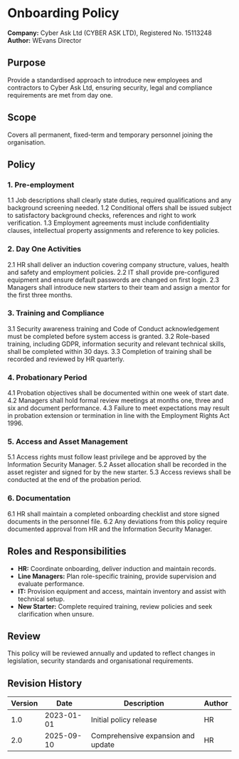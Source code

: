 # Onboarding Policy

**Company:** Cyber Ask Ltd (CYBER ASK LTD), Registered No. 15113248
**Author:** WEvans Director

## Purpose
Provide a standardised approach to introduce new employees and contractors to Cyber Ask Ltd, ensuring security, legal and compliance requirements are met from day one.

## Scope
Covers all permanent, fixed-term and temporary personnel joining the organisation.

## Policy
### 1. Pre-employment
1.1 Job descriptions shall clearly state duties, required qualifications and any background screening needed.
1.2 Conditional offers shall be issued subject to satisfactory background checks, references and right to work verification.
1.3 Employment agreements must include confidentiality clauses, intellectual property assignments and reference to key policies.

### 2. Day One Activities
2.1 HR shall deliver an induction covering company structure, values, health and safety and employment policies.
2.2 IT shall provide pre-configured equipment and ensure default passwords are changed on first login.
2.3 Managers shall introduce new starters to their team and assign a mentor for the first three months.

### 3. Training and Compliance
3.1 Security awareness training and Code of Conduct acknowledgement must be completed before system access is granted.
3.2 Role-based training, including GDPR, information security and relevant technical skills, shall be completed within 30 days.
3.3 Completion of training shall be recorded and reviewed by HR quarterly.

### 4. Probationary Period
4.1 Probation objectives shall be documented within one week of start date.
4.2 Managers shall hold formal review meetings at months one, three and six and document performance.
4.3 Failure to meet expectations may result in probation extension or termination in line with the Employment Rights Act 1996.

### 5. Access and Asset Management
5.1 Access rights must follow least privilege and be approved by the Information Security Manager.
5.2 Asset allocation shall be recorded in the asset register and signed for by the new starter.
5.3 Access reviews shall be conducted at the end of the probation period.

### 6. Documentation
6.1 HR shall maintain a completed onboarding checklist and store signed documents in the personnel file.
6.2 Any deviations from this policy require documented approval from HR and the Information Security Manager.

## Roles and Responsibilities
- **HR:** Coordinate onboarding, deliver induction and maintain records.
- **Line Managers:** Plan role-specific training, provide supervision and evaluate performance.
- **IT:** Provision equipment and access, maintain inventory and assist with technical setup.
- **New Starter:** Complete required training, review policies and seek clarification when unsure.

## Review
This policy will be reviewed annually and updated to reflect changes in legislation, security standards and organisational requirements.

## Revision History
| Version | Date       | Description                        | Author |
| ------- | ---------- | ---------------------------------- | ------ |
| 1.0     | 2023-01-01 | Initial policy release             | HR     |
| 2.0     | 2025-09-10 | Comprehensive expansion and update | HR     |
